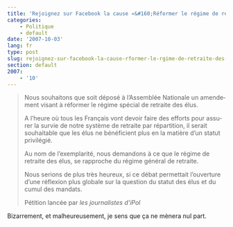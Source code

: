```yaml
---
title: 'Rejoignez sur Facebook la cause «&#160;Réformer le régime de retraite des élus&#160;»'
categories:
    - Politique
    - default
date: '2007-10-03'
lang: fr
type: post
slug: rejoignez-sur-facebook-la-cause-rformer-le-rgime-de-retraite-des-lus
section: default
2007:
    - '10'
---
```


> Nous souhai­tons que soit déposé à l’As­sem­blée Natio­nale un amen­de­ment visant à réfor­mer le régime spécial de retraite des élus.  
> 
>   A l’heure où tous les Français vont devoir faire des efforts pour assu­rer la survie de notre système de retraite par répar­ti­tion, il serait souhai­table que les élus ne béné­fi­cient plus en la matière d’un statut privi­lé­gié.  
> 
>   Au nom de l’exem­pla­rité, nous deman­dons à ce que le régime de retraite des élus, se rapproche du régime géné­ral de retraite.  
> 
>   Nous serions de plus très heureux, si ce débat permet­tait l’ou­ver­ture d’une réflexion plus globale sur la ques­tion du statut des élus et du cumul des mandats.  
> 
>   Pétition lancée par <cite>les journalistes d'iPol</cite>

Bizarrement, et malheureusement, je sens que ça ne mènera nul part.